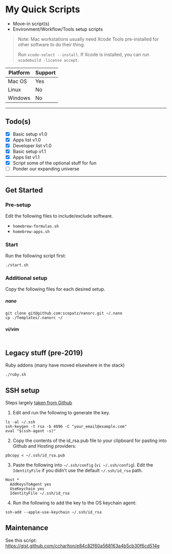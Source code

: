 # My Quick Scripts

- Move-in script(s)
- Environment/Workflow/Tools setup scripts

> Note: Mac workstations usually need Xcode Tools pre-installed for other software to do their thing.
> 
> Run `xcode-select --install`.
> If Xcode is installed, you can run `xcodebuild -license accept`.

| Platform | Support |
| ----------- | ----------- |
| Mac OS | Yes |
| Linux | No |
| Windows | No |

-----

## Todo(s)

- [x] Basic setup v1.0
- [x] Apps list v1.0
- [x] Developer list v1.0
- [x] Basic setup v1.1
- [x] Apps list v1.1
- [x] Script some of the optional stuff for fun
- [ ] Ponder our expanding universe

-----

## Get Started

### Pre-setup
Edit the following files to include/exclude software.
 - `homebrew-formulas.sh`
 - `homebrew-apps.sh` 

### Start
Run the following script first:
```
./start.sh
```

### Additional setup
Copy the following files for each desired setup.

##### nano
```
git clone git@github.com:scopatz/nanorc.git ~/.nano
cp ./Templates/.nanorc ~/
```

##### vi/vim
```
```

## Legacy stuff (pre-2019)
Ruby addons (many have moved elsewhere in the stack)
```
./ruby.sh
```

## SSH setup
Steps largely [taken from Github](https://docs.github.com/en/github/authenticating-to-github/generating-a-new-ssh-key-and-adding-it-to-the-ssh-agent)
1. Edit and run the following to generate the key.
```
ls -al ~/.ssh
ssh-keygen -t rsa -b 4096 -C "your_email@example.com"
eval "$(ssh-agent -s)"
```

2. Copy the contents of the id_rsa.pub file to your clipboard for pasting into Github and Hosting providers:
```
pbcopy < ~/.ssh/id_rsa.pub
```

3. Paste the following into `~/.ssh/config` (`vi ~/.ssh/config`). Edit the `IdentityFile` if you didn't use the default `~/.ssh/id_rsa` path.
```
Host *
  AddKeysToAgent yes
  UseKeychain yes
  IdentityFile ~/.ssh/id_rsa
```

4. Run the following to add the key to the OS keychain agent:
```
ssh-add --apple-use-keychain ~/.ssh/id_rsa
```

## Maintenance
See this script: https://gist.github.com/ccharlton/e84c82f60a568163a4b5cb30f6cd514e
